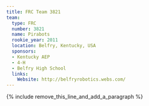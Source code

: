 ```yaml
---
title: FRC Team 3821
team:
  type: FRC
  number: 3821
  name: Pirabots
  rookie_year: 2011
  location: Belfry, Kentucky, USA
  sponsors:
  - Kentucky AEP
  - 4-H
  - Belfry High School
  links:
    Website: http://belfryrobotics.webs.com/
---
```


{% include remove_this_line_and_add_a_paragraph %}
